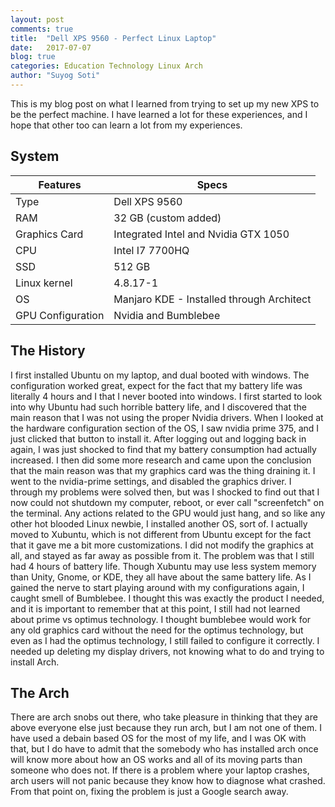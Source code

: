 ```yaml
---
layout: post
comments: true
title:  "Dell XPS 9560 - Perfect Linux Laptop"
date:   2017-07-07
blog: true
categories: Education Technology Linux Arch
author: "Suyog Soti"
---
```


This is my blog post on what I learned from trying to set up my new XPS to be the perfect machine. I have learned a lot for these experiences, and I hope that other too can learn a lot from my experiences.

<!--excerpt-->

## System

| Features          | Specs                                    |
| ----------------- | ---------------------------------------- |
| Type              | Dell XPS 9560                            |
| RAM               | 32 GB (custom added)                     |
| Graphics Card     | Integrated Intel and Nvidia GTX 1050     |
| CPU               | Intel I7 7700HQ                          |
| SSD               | 512 GB                                   |
| Linux kernel      | 4.8.17-1                                 |
| OS                | Manjaro KDE - Installed through Architect |
| GPU Configuration | Nvidia and Bumblebee                     |



## The History

I first installed Ubuntu on my laptop, and dual booted with windows. The configuration worked great, expect for the fact that my battery life was literally 4 hours and I that I never booted into windows. I first started to look into why Ubuntu had such horrible battery life, and I discovered that the main reason that I was not using the proper Nvidia drivers. When I looked at the hardware configuration section of the OS, I saw nvidia prime 375, and I just clicked that button to install it. After logging out and logging back in again, I was just shocked to find that my battery consumption had actually increased. I then did some more research and came upon the conclusion that the main reason was that my graphics card was the thing draining it. I went to the nvidia-prime settings, and disabled the graphics driver. I through my problems were solved then, but was I shocked to find out that I now could not shutdown my computer, reboot, or ever call "screenfetch" on the terminal. Any actions related to the GPU would just hang, and so like any other hot blooded Linux newbie, I installed another OS, sort of. I actually moved to Xubuntu, which is not different from Ubuntu except for the fact that it gave me a bit more customizations. I did not modify the graphics at all, and stayed as far away as possible from it. The problem was that I still had 4 hours of battery life. Though Xubuntu may use less system memory than Unity, Gnome, or KDE, they all have about the same battery life. As I gained the nerve to start playing around with my configurations again, I caught smell of Bumblebee. I thought this was exactly the product I needed, and it is important to remember that at this point, I still had not learned about prime vs optimus technology. I thought bumblebee would work for any old graphics card without the need for the optimus technology, but even as I had the optimus technology, I still failed to configure it correctly. I needed up deleting my display drivers, not knowing what to do and trying to install Arch.

## The Arch

There are arch snobs out there, who take pleasure in thinking that they are above everyone else just because they run arch, but I am not one of them. I have used a debain based OS for the most of my life, and I was OK with that, but I do have to admit that the somebody who has installed arch once will know more about how an OS works and all of its moving parts than someone who does not. If there is a problem where your laptop crashes, arch users will not panic because they know how to diagnose what crashed. From that point on, fixing the problem is just a Google search away.